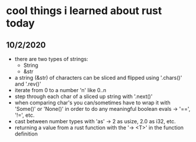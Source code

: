 # cool things i learned about rust today

## 10/2/2020

- there are two types of strings:
  - String
  - &str
- a string (&str) of characters can be sliced and flipped using '.chars()' and '.rev()'
- iterate from 0 to a number 'n' like 0..n
- step through each char of a sliced up string with '.next()'
- when comparing char's you can/sometimes have to wrap it with 'Some()' or 'None()' in order to do any meaningful boolean evals -> '==', '!=', etc.
- cast between number types with 'as' -> 2 as usize, 2.0 as i32, etc.
- returning a value from a rust function with the '-> \<T>' in the function definition
